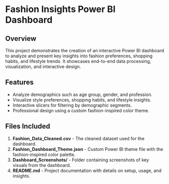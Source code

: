 # Fashion Insights Power BI Dashboard

## Overview
This project demonstrates the creation of an interactive Power BI dashboard to analyze and present key insights into fashion preferences, shopping habits, and lifestyle trends. It showcases end-to-end data processing, visualization, and interactive design.

## Features
- Analyze demographics such as age group, gender, and profession.
- Visualize style preferences, shopping habits, and lifestyle insights.
- Interactive slicers for filtering by demographic segments.
- Professional design using a custom fashion-inspired color theme.

## Files Included
1. **Fashion_Data_Cleaned.csv** - The cleaned dataset used for the dashboard.
2. **Fashion_Dashboard_Theme.json** - Custom Power BI theme file with the fashion-inspired color palette.
3. **Dashboard_Screenshots/** - Folder containing screenshots of key visuals from the dashboard.
4. **README.md** - Project documentation with details on setup, usage, and insights.
